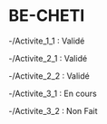 # BE-CHETI

-/Activite_1_1 : Validé

-/Activite_2_1 : Validé

-/Activite_2_2 : Validé

-/Activite_3_1 : En cours

-/Activite_3_2 : Non Fait

